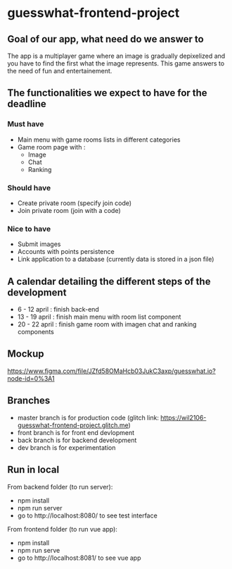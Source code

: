# guesswhat-frontend-project

## Goal of our app, what need do we answer to
The app is a multiplayer game where an image is gradually depixelized 
and you have to find the first what the image represents. 
This game answers to the need of fun and entertainement.

## The functionalities we expect to have for the deadline 
### Must have
* Main menu with game rooms lists in different categories
* Game room page with :
  * Image
  * Chat 
  * Ranking
### Should have
* Create private room (specify join code)
* Join private room (join with a code)
### Nice to have
* Submit images
* Accounts with points persistence
* Link application to a database (currently data is stored in a json file)

## A calendar detailing the different steps of the development
* 6 - 12 april : finish back-end
* 13 - 19 april : finish main menu with room list component
* 20 - 22 april : finish game room with imagen chat and ranking components

## Mockup
https://www.figma.com/file/JZfd58OMaHcb03JukC3axp/guesswhat.io?node-id=0%3A1

## Branches
* master branch is for production code (glitch link: https://wil2106-guesswhat-frontend-project.glitch.me)
* front branch is for front end devlopment
* back branch is for backend development
* dev branch is for experimentation


## Run in local
From backend folder (to run server):
* npm install
* npm run server
* go to http://localhost:8080/ to see test interface

From frontend folder (to run vue app):
* npm install
* npm run serve
* go to http://localhost:8081/ to see vue app
